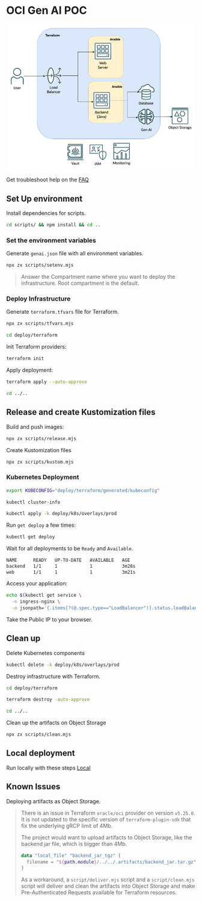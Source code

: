 # OCI Gen AI POC

![Architecture](./images/architecture.png)

Get troubleshoot help on the [FAQ](FAQ.md)

## Set Up environment

Install dependencies for scripts.

```bash
cd scripts/ && npm install && cd ..
```

### Set the environment variables

Generate `genai.json` file with all environment variables.

```bash
npx zx scripts/setenv.mjs
```

> Answer the Compartment name where you want to deploy the infrastructure. Root compartment is the default.

### Deploy Infrastructure

Generate `terraform.tfvars` file for Terraform.

```bash
npx zx scripts/tfvars.mjs
```

```bash
cd deploy/terraform
```

Init Terraform providers:

```bash
terraform init
```

Apply deployment:

```bash
terraform apply --auto-approve
```

```bash
cd ../..
```

## Release and create Kustomization files

Build and push images:

```bash
npx zx scripts/release.mjs
```

Create Kustomization files

```bash
npx zx scripts/kustom.mjs
```

### Kubernetes Deployment

```bash
export KUBECONFIG="deploy/terraform/generated/kubeconfig"
```

```bash
kubectl cluster-info
```

```bash
kubectl apply -k deploy/k8s/overlays/prod
```

Run `get deploy` a few times:

```bash
kubectl get deploy
```

Wait for all deployments to be `Ready` and `Available`.

```
NAME      READY   UP-TO-DATE   AVAILABLE   AGE
backend   1/1     1            1           3m28s
web       1/1     1            1           3m21s
```

Access your application:

```bash
echo $(kubectl get service \
  -n ingress-nginx \
  -o jsonpath='{.items[?(@.spec.type=="LoadBalancer")].status.loadBalancer.ingress[0].ip}')
```

Take the Public IP to your browser.

## Clean up

Delete Kubernetes components

```bash
kubectl delete -k deploy/k8s/overlays/prod
```

Destroy infrastructure with Terraform.

```bash
cd deploy/terraform
```

```bash
terraform destroy -auto-approve
```

```bash
cd ../..
```

Clean up the artifacts on Object Storage

```bash
npx zx scripts/clean.mjs
```

## Local deployment

Run locally with these steps [Local](LOCAL.md)

## Known Issues

Deploying artifacts as Object Storage.

> There is an issue in Terraform `oracle/oci` provider on version `v5.25.0`. It is not updated to the specific version of `terraform-plugin-sdk` that fix the underlying gRCP limit of 4Mb.
>
> The project would want to upload artifacts to Object Storage, like the backend jar file, which is bigger than 4Mb.
>
> ```terraform
> data "local_file" "backend_jar_tgz" {
>   filename = "${path.module}/../../.artifacts/backend_jar.tar.gz"
> }
> ```
>
> As a workaround, a `script/deliver.mjs` script and a `script/clean.mjs` script will deliver and clean the artifacts into Object Storage and make Pre-Authenticated Requests available for Terraform resources.
